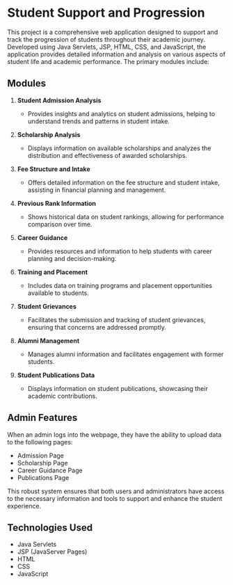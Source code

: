 # Student Support and Progression

This project is a comprehensive web application designed to support and track the progression of students throughout their academic journey. Developed using Java Servlets, JSP, HTML, CSS, and JavaScript, the application provides detailed information and analysis on various aspects of student life and academic performance. The primary modules include:

## Modules

1. **Student Admission Analysis**
   - Provides insights and analytics on student admissions, helping to understand trends and patterns in student intake.

2. **Scholarship Analysis**
   - Displays information on available scholarships and analyzes the distribution and effectiveness of awarded scholarships.

3. **Fee Structure and Intake**
   - Offers detailed information on the fee structure and student intake, assisting in financial planning and management.

4. **Previous Rank Information**
   - Shows historical data on student rankings, allowing for performance comparison over time.

5. **Career Guidance**
   - Provides resources and information to help students with career planning and decision-making.

6. **Training and Placement**
   - Includes data on training programs and placement opportunities available to students.

7. **Student Grievances**
   - Facilitates the submission and tracking of student grievances, ensuring that concerns are addressed promptly.

8. **Alumni Management**
   - Manages alumni information and facilitates engagement with former students.

9. **Student Publications Data**
   - Displays information on student publications, showcasing their academic contributions.

## Admin Features

When an admin logs into the webpage, they have the ability to upload data to the following pages:
- Admission Page
- Scholarship Page
- Career Guidance Page
- Publications Page

This robust system ensures that both users and administrators have access to the necessary information and tools to support and enhance the student experience.

## Technologies Used

- Java Servlets
- JSP (JavaServer Pages)
- HTML
- CSS
- JavaScript
